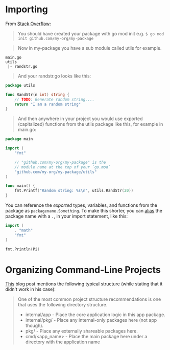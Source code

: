 # Importing

From [Stack Overflow](https://stackoverflow.com/questions/35480623/how-to-import-local-packages-in-go):

> You should have created your package with go mod init e.g. `$ go mod init github.com/my-org/my-package`

> Now in my-package you have a sub module called utils for example.

```
main.go
utils
 |- randstr.go
```

> And your randstr.go looks like this:

```go
package utils

func RandStr(n int) string {
    // TODO: Generate random string....
    return "I am a random string"
}
```

>And then anywhere in your project you would use exported (capitalized) functions from the utils package like this, for example in main.go:

```go
package main

import (
    "fmt"

    // "github.com/my-org/my-package" is the
    // module name at the top of your `go.mod`
    "github.com/my-org/my-package/utils"
)

func main() {
    fmt.Printf("Random string: %s\n", utils.RandStr(20))
}
```

You can reference the _exported_ types, variables, and functions from the package as `packagename.Something`. To make this shorter, you can [alias](https://scene-si.org/2018/01/25/go-tips-and-tricks-almost-everything-about-imports/) the package name with a `.`, in your import statement, like this:

```go
import (
    . "math"
    "fmt"
)

fmt.Println(Pi)
```

# Organizing Command-Line Projects

[This](https://medium.com/swlh/how-to-structure-a-go-command-line-project-788c318a1d8c) blog post mentions the following typical structure (while stating that it didn't work in his case):

> One of the most common project structure recommendations is one that uses the following directory structure.
> - internal/app - Place the core application logic in this app package.
> - internal/pkg/ - Place any internal-only packages here (not app though).
> - pkg/ - Place any externally shareable packages here.
> - cmd/<app_name> - Place the main package here under a directory with the application name

